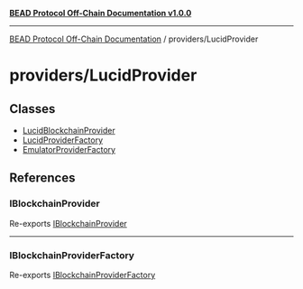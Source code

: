 [**BEAD Protocol Off-Chain Documentation v1.0.0**](../../README.md)

***

[BEAD Protocol Off-Chain Documentation](../../modules.md) / providers/LucidProvider

# providers/LucidProvider

## Classes

- [LucidBlockchainProvider](classes/LucidBlockchainProvider.md)
- [LucidProviderFactory](classes/LucidProviderFactory.md)
- [EmulatorProviderFactory](classes/EmulatorProviderFactory.md)

## References

### IBlockchainProvider

Re-exports [IBlockchainProvider](../IBlockchainProvider/interfaces/IBlockchainProvider.md)

***

### IBlockchainProviderFactory

Re-exports [IBlockchainProviderFactory](../IBlockchainProvider/interfaces/IBlockchainProviderFactory.md)
